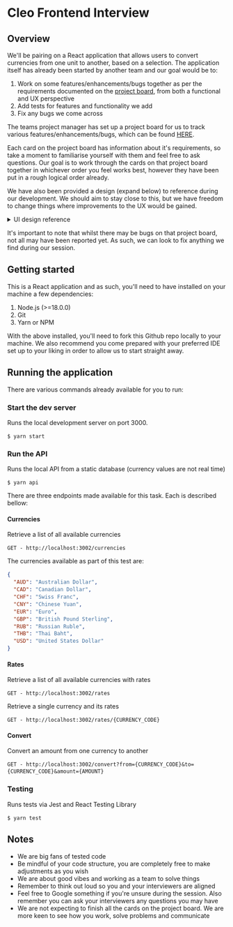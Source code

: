 # Cleo Frontend Interview

## Overview

We'll be pairing on a React application that allows users to convert currencies from one unit to another, based on a selection. The application itself has already been started by another team and our goal would be to:

1. Work on some features/enhancements/bugs together as per the requirements documented on the [project board](https://github.com/meetcleo/frontend-interview/projects/1), from both a functional and UX perspective
2. Add tests for features and functionality we add
3. Fix any bugs we come across

The teams project manager has set up a project board for us to track various features/enhancements/bugs, which can be found [HERE](https://github.com/meetcleo/frontend-interview/projects/1).

Each card on the project board has information about it's requirements, so take a moment to familiarise yourself with them and feel free to ask questions. Our goal is to work through the cards on that project board together in whichever order you feel works best, however they have been put in a rough logical order already.

We have also been provided a design (expand below) to reference during our development. We should aim to stay close to this, but we have freedom to change things where improvements to the UX would be gained.

<details>
  <summary>UI design reference</summary>
  
  ![alt text](https://github.com/meetcleo/frontend-interview-js/blob/main/ui-design.jpg?raw=true "UI design reference")
</details>

It's important to note that whilst there may be bugs on that project board, not all may have been reported yet. As such, we can look to fix anything we find during our session.

## Getting started

This is a React application and as such, you'll need to have installed on your machine a few dependencies:

1. Node.js (>=18.0.0)
2. Git
3. Yarn or NPM

With the above installed, you'll need to fork this Github repo locally to your machine. We also recommend you come prepared with your preferred IDE set up to your liking in order to allow us to start straight away.

## Running the application

There are various commands already available for you to run:

### Start the dev server

Runs the local development server on port 3000.

```console
$ yarn start
```

### Run the API

Runs the local API from a static database (currency values are not real time)

```console
$ yarn api
```

There are three endpoints made available for this task. Each is described bellow:

#### Currencies

Retrieve a list of all available currencies

```
GET - http://localhost:3002/currencies
```

The currencies available as part of this test are:

```json
{
  "AUD": "Australian Dollar",
  "CAD": "Canadian Dollar",
  "CHF": "Swiss Franc",
  "CNY": "Chinese Yuan",
  "EUR": "Euro",
  "GBP": "British Pound Sterling",
  "RUB": "Russian Ruble",
  "THB": "Thai Baht",
  "USD": "United States Dollar"
}
```

#### Rates

Retrieve a list of all available currencies with rates

```
GET - http://localhost:3002/rates
```

Retrieve a single currency and its rates

```
GET - http://localhost:3002/rates/{CURRENCY_CODE}
```

#### Convert

Convert an amount from one currency to another

```
GET - http://localhost:3002/convert?from={CURRENCY_CODE}&to={CURRENCY_CODE}&amount={AMOUNT}
```

### Testing

Runs tests via Jest and React Testing Library

```console
$ yarn test
```

## Notes

- We are big fans of tested code
- Be mindful of your code structure, you are completely free to make adjustments as you wish
- We are about good vibes and working as a team to solve things
- Remember to think out loud so you and your interviewers are aligned
- Feel free to Google something if you're unsure during the session. Also remember you can ask your interviewers any questions you may have
- We are not expecting to finish all the cards on the project board. We are more keen to see how you work, solve problems and communicate
